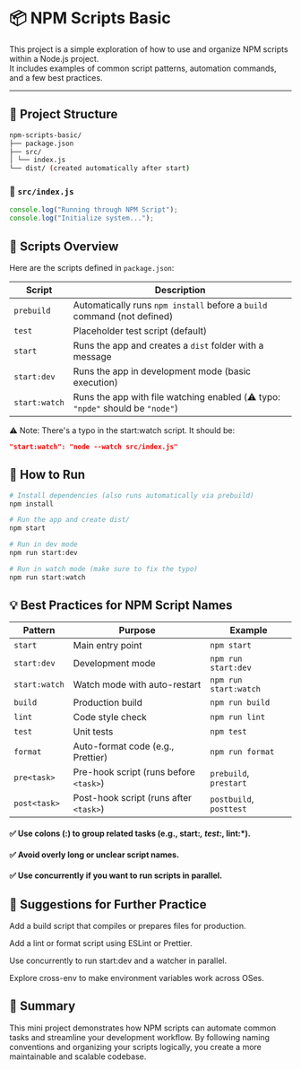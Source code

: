 # 📦 NPM Scripts Basic

This project is a simple exploration of how to use and organize NPM scripts within a Node.js project.  
It includes examples of common script patterns, automation commands, and a few best practices.

---

## 📁 Project Structure
```bash
npm-scripts-basic/
├── package.json
├── src/
│ └── index.js
└── dist/ (created automatically after start)
```

### 📄 `src/index.js`

```js
console.log("Running through NPM Script");
console.log("Initialize system...");
```

## 🧪 Scripts Overview

Here are the scripts defined in `package.json`:

| Script         | Description                                                             |
|----------------|-------------------------------------------------------------------------|
| `prebuild`     | Automatically runs `npm install` before a `build` command (not defined) |
| `test`         | Placeholder test script (default)                                       |
| `start`        | Runs the app and creates a `dist` folder with a message                 |
| `start:dev`    | Runs the app in development mode (basic execution)                      |
| `start:watch`  | Runs the app with file watching enabled (⚠️ typo: `"npde"` should be `"node"`) |


⚠️ Note: There's a typo in the start:watch script. It should be:

```json
"start:watch": "node --watch src/index.js"
```

## 🚀 How to Run
```bash
# Install dependencies (also runs automatically via prebuild)
npm install

# Run the app and create dist/
npm start

# Run in dev mode
npm run start:dev

# Run in watch mode (make sure to fix the typo)
npm run start:watch
```

## 💡 Best Practices for NPM Script Names

| Pattern       | Purpose                                     | Example                    |
|---------------|---------------------------------------------|----------------------------|
| `start`       | Main entry point                            | `npm start`                |
| `start:dev`   | Development mode                            | `npm run start:dev`        |
| `start:watch` | Watch mode with auto-restart                | `npm run start:watch`      |
| `build`       | Production build                            | `npm run build`            |
| `lint`        | Code style check                            | `npm run lint`             |
| `test`        | Unit tests                                  | `npm test`                 |
| `format`      | Auto-format code (e.g., Prettier)           | `npm run format`           |
| `pre<task>`   | Pre-hook script (runs before `<task>`)      | `prebuild`, `prestart`     |
| `post<task>`  | Post-hook script (runs after `<task>`)      | `postbuild`, `posttest`    |


#### ✅ Use colons (:) to group related tasks (e.g., start:*, test:*, lint:*).
#### ✅ Avoid overly long or unclear script names.
#### ✅ Use concurrently if you want to run scripts in parallel.

## 🧰 Suggestions for Further Practice
Add a build script that compiles or prepares files for production.

Add a lint or format script using ESLint or Prettier.

Use concurrently to run start:dev and a watcher in parallel.

Explore cross-env to make environment variables work across OSes.

## 📌 Summary
This mini project demonstrates how NPM scripts can automate common tasks and streamline your development workflow. By following naming conventions and organizing your scripts logically, you create a more maintainable and scalable codebase.